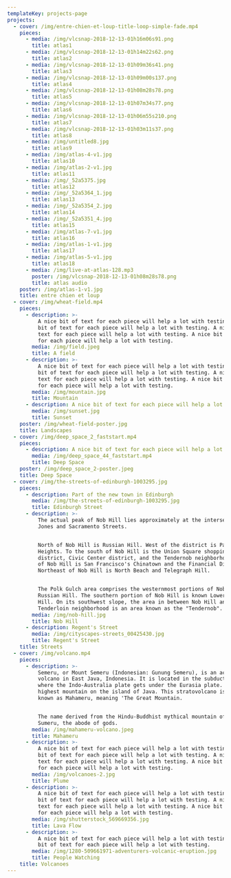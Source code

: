 ```yaml
---
templateKey: projects-page
projects:
  - cover: /img/entre-chien-et-loup-title-loop-simple-fade.mp4
    pieces:
      - media: /img/vlcsnap-2018-12-13-01h16m06s91.png
        title: atlas1
      - media: /img/vlcsnap-2018-12-13-01h14m22s62.png
        title: atlas2
      - media: /img/vlcsnap-2018-12-13-01h09m36s41.png
        title: atlas3
      - media: /img/vlcsnap-2018-12-13-01h09m00s137.png
        title: atlas4
      - media: /img/vlcsnap-2018-12-13-01h08m28s78.png
        title: atlas5
      - media: /img/vlcsnap-2018-12-13-01h07m34s77.png
        title: atlas6
      - media: /img/vlcsnap-2018-12-13-01h06m55s210.png
        title: atlas7
      - media: /img/vlcsnap-2018-12-13-01h03m11s37.png
        title: atlas8
      - media: /img/untitled8.jpg
        title: atlas9
      - media: /img/atlas-4-v1.jpg
        title: atlas10
      - media: /img/atlas-2-v1.jpg
        title: atlas11
      - media: /img/_52a5375.jpg
        title: atlas12
      - media: /img/_52a5364_1.jpg
        title: atlas13
      - media: /img/_52a5354_2.jpg
        title: atlas14
      - media: /img/_52a5351_4.jpg
        title: atlas15
      - media: /img/atlas-7-v1.jpg
        title: atlas16
      - media: /img/atlas-1-v1.jpg
        title: atlas17
      - media: /img/atlas-5-v1.jpg
        title: atlas18
      - media: /img/live-at-atlas-128.mp3
        poster: /img/vlcsnap-2018-12-13-01h08m28s78.png
        title: atlas audio
    poster: /img/atlas-1-v1.jpg
    title: entre chien et loup
  - cover: /img/wheat-field.mp4
    pieces:
      - description: >-
          A nice bit of text for each piece will help a lot with testing. A nice
          bit of text for each piece will help a lot with testing. A nice bit of
          text for each piece will help a lot with testing. A nice bit of text
          for each piece will help a lot with testing.
        media: /img/field.jpeg
        title: A field
      - description: >-
          A nice bit of text for each piece will help a lot with testing. A nice
          bit of text for each piece will help a lot with testing. A nice bit of
          text for each piece will help a lot with testing. A nice bit of text
          for each piece will help a lot with testing.
        media: /img/mountain.jpg
        title: Mountain
      - description: A nice bit of text for each piece will help a lot with testing.
        media: /img/sunset.jpg
        title: Sunset
    poster: /img/wheat-field-poster.jpg
    title: Landscapes
  - cover: /img/deep_space_2_faststart.mp4
    pieces:
      - description: A nice bit of text for each piece will help a lot with testing.
        media: /img/deep_space_44_faststart.mp4
        title: Deep Space
    poster: /img/deep_space_2-poster.jpeg
    title: Deep Space
  - cover: /img/the-streets-of-edinburgh-1003295.jpg
    pieces:
      - description: Part of the new town in Edinburgh
        media: /img/the-streets-of-edinburgh-1003295.jpg
        title: Edinburgh Street
      - description: >-
          The actual peak of Nob Hill lies approximately at the intersection of
          Jones and Sacramento Streets.


          North of Nob Hill is Russian Hill. West of the district is Pacific
          Heights. To the south of Nob Hill is the Union Square shopping
          district, Civic Center district, and the Tendernob neighborhood. East
          of Nob Hill is San Francisco's Chinatown and the Financial District.
          Northeast of Nob Hill is North Beach and Telegraph Hill.


          The Polk Gulch area comprises the westernmost portions of Nob Hill and
          Russian Hill. The southern portion of Nob Hill is known Lower Nob
          Hill. On its southwest slope, the area in between Nob Hill and the
          Tenderloin neighborhood is an area known as the "Tendernob".
        media: /img/nob-hill.jpg
        title: Nob Hill
      - description: Regent's Street
        media: /img/cityscapes-streets_00425430.jpg
        title: Regent's Street
    title: Streets
  - cover: /img/volcano.mp4
    pieces:
      - description: >-
          Semeru, or Mount Semeru (Indonesian: Gunung Semeru), is an active
          volcano in East Java, Indonesia. It is located in the subduction zone,
          where the Indo-Australia plate gets under the Eurasia plate. It is the
          highest mountain on the island of Java. This stratovolcano is also
          known as Mahameru, meaning 'The Great Mountain.


          The name derived from the Hindu-Buddhist mythical mountain of Meru or
          Sumeru, the abode of gods.
        media: /img/mahameru-volcano.jpeg
        title: Mahameru
      - description: >-
          A nice bit of text for each piece will help a lot with testing. A nice
          bit of text for each piece will help a lot with testing. A nice bit of
          text for each piece will help a lot with testing. A nice bit of text
          for each piece will help a lot with testing.
        media: /img/volcanoes-2.jpg
        title: Plume
      - description: >-
          A nice bit of text for each piece will help a lot with testing. A nice
          bit of text for each piece will help a lot with testing. A nice bit of
          text for each piece will help a lot with testing. A nice bit of text
          for each piece will help a lot with testing.
        media: /img/shutterstock_569669356.jpg
        title: Lava Flow
      - description: >-
          A nice bit of text for each piece will help a lot with testing. A nice
          bit of text for each piece will help a lot with testing.
        media: /img/1280-509661971-adventurers-volcanic-eruption.jpg
        title: People Watching
    title: Volcanoes
---
```


